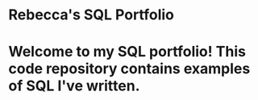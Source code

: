 # Rebecca's SQL Portfolio
# Welcome to my SQL portfolio! This code repository contains examples of SQL I've written. 
